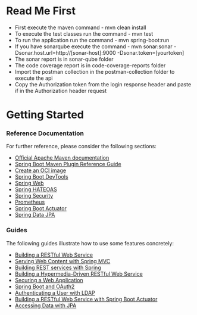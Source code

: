 # Read Me First


* First execute the maven command - mvn clean install
* To execute the test classes run the command - mvn test 
* To run the application run the command - mvn spring-boot:run
* If you have sonarqube execute the command - mvn sonar:sonar -Dsonar.host.url=http://[sonar-host]:9000    -Dsonar.token=[yourtoken]
* The sonar report is in sonar-qube folder 
* The code coverage report is in code-coverage-reports folder
* Import the postman collection in the postman-collection folder to execute the api
* Copy the Authorization token from the login response header and paste if in the Authorization header request

# Getting Started

### Reference Documentation

For further reference, please consider the following sections:

* [Official Apache Maven documentation](https://maven.apache.org/guides/index.html)
* [Spring Boot Maven Plugin Reference Guide](https://docs.spring.io/spring-boot/docs/2.7.12/maven-plugin/reference/html/)
* [Create an OCI image](https://docs.spring.io/spring-boot/docs/2.7.12/maven-plugin/reference/html/#build-image)
* [Spring Boot DevTools](https://docs.spring.io/spring-boot/docs/2.7.12/reference/htmlsingle/#using.devtools)
* [Spring Web](https://docs.spring.io/spring-boot/docs/2.7.12/reference/htmlsingle/#web)
* [Spring HATEOAS](https://docs.spring.io/spring-boot/docs/2.7.12/reference/htmlsingle/#web.spring-hateoas)
* [Spring Security](https://docs.spring.io/spring-boot/docs/2.7.12/reference/htmlsingle/#web.security)
* [Prometheus](https://docs.spring.io/spring-boot/docs/2.7.12/reference/htmlsingle/#actuator.metrics.export.prometheus)
* [Spring Boot Actuator](https://docs.spring.io/spring-boot/docs/2.7.12/reference/htmlsingle/#actuator)
* [Spring Data JPA](https://docs.spring.io/spring-boot/docs/2.7.12/reference/htmlsingle/#data.sql.jpa-and-spring-data)

### Guides

The following guides illustrate how to use some features concretely:

* [Building a RESTful Web Service](https://spring.io/guides/gs/rest-service/)
* [Serving Web Content with Spring MVC](https://spring.io/guides/gs/serving-web-content/)
* [Building REST services with Spring](https://spring.io/guides/tutorials/rest/)
* [Building a Hypermedia-Driven RESTful Web Service](https://spring.io/guides/gs/rest-hateoas/)
* [Securing a Web Application](https://spring.io/guides/gs/securing-web/)
* [Spring Boot and OAuth2](https://spring.io/guides/tutorials/spring-boot-oauth2/)
* [Authenticating a User with LDAP](https://spring.io/guides/gs/authenticating-ldap/)
* [Building a RESTful Web Service with Spring Boot Actuator](https://spring.io/guides/gs/actuator-service/)
* [Accessing Data with JPA](https://spring.io/guides/gs/accessing-data-jpa/)

